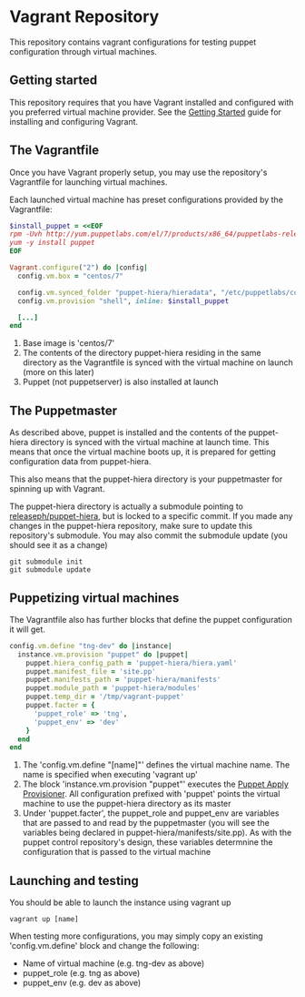 # Vagrant Repository
This repository contains vagrant configurations for testing puppet configuration through virtual machines.
## Getting started
This repository requires that you have Vagrant installed and configured with you preferred virtual machine provider. See the [Getting Started](https://www.vagrantup.com/intro/getting-started/index.html) guide for installing and configuring Vagrant.
## The Vagrantfile
Once you have Vagrant properly setup, you may use the repository's Vagrantfile for launching virtual machines.

Each launched virtual machine has preset configurations provided by the Vagrantfile:
```ruby
$install_puppet = <<EOF
rpm -Uvh http://yum.puppetlabs.com/el/7/products/x86_64/puppetlabs-release-7-11.noarch.rpm
yum -y install puppet
EOF

Vagrant.configure("2") do |config|
  config.vm.box = "centos/7"

  config.vm.synced_folder "puppet-hiera/hieradata", "/etc/puppetlabs/code/environments/production/hieradata"
  config.vm.provision "shell", inline: $install_puppet

  [...]
end
```
1. Base image is 'centos/7'
2. The contents of the directory puppet-hiera residing in the same directory as the Vagrantfile is synced with the virtual machine on launch (more on this later)
3. Puppet (not puppetserver) is also installed at launch

## The Puppetmaster
As described above, puppet is installed and the contents of the puppet-hiera directory is synced with the virtual machine at launch time. This means that once the virtual machine boots up, it is prepared for getting configuration data from puppet-hiera.

This also means that the puppet-hiera directory is your puppetmaster for spinning up with Vagrant.

The puppet-hiera directory is actually a submodule pointing to [releaseph/puppet-hiera](https://github.com/releaseph/puppet-hiera), but is locked to a specific commit. If you made any changes in the puppet-hiera repository, make sure to update this repository's submodule. You may also commit the submodule update (you should see it as a change)

```
git submodule init
git submodule update
```

## Puppetizing virtual machines
The Vagrantfile also has further blocks that define the puppet configuration it will get.
```ruby
config.vm.define "tng-dev" do |instance|
  instance.vm.provision "puppet" do |puppet|
    puppet.hiera_config_path = 'puppet-hiera/hiera.yaml'
    puppet.manifest_file = 'site.pp'
    puppet.manifests_path = 'puppet-hiera/manifests'
    puppet.module_path = 'puppet-hiera/modules'
    puppet.temp_dir = '/tmp/vagrant-puppet'
    puppet.facter = {
      'puppet_role' => 'tng',
      'puppet_env' => 'dev'
    }
  end
end
```
1. The 'config.vm.define "[name]"' defines the virtual machine name. The name is specified when executing 'vagrant up'
2. The block 'instance.vm.provision "puppet"' executes the [Puppet Apply Provisioner](https://www.vagrantup.com/docs/provisioning/puppet_apply.html). All configuration prefixed with 'puppet' points the virtual machine to use the puppet-hiera directory as its master
3. Under 'puppet.facter', the puppet_role and puppet_env are variables that are passed to and read by the puppetmaster (you will see the variables being declared in puppet-hiera/manifests/site.pp). As with the puppet control repository's design, these variables determnine the configuration that is passed to the virtual machine

## Launching and testing
You should be able to launch the instance using vagrant up
```
vagrant up [name]
```

When testing more configurations, you may simply copy an existing 'config.vm.define' block and change the following:
* Name of virtual machine (e.g. tng-dev as above)
* puppet_role (e.g. tng as above)
* puppet_env (e.g. dev as above)
